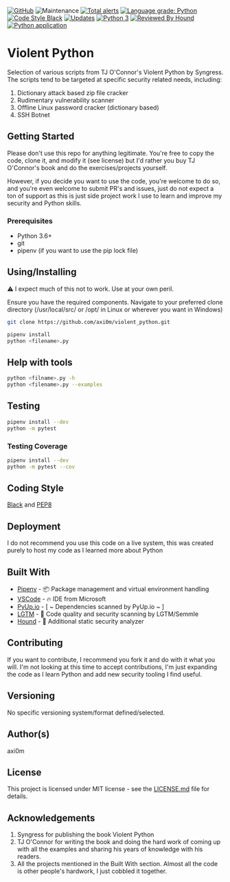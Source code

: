 [![GitHub](https://img.shields.io/github/license/axi0m/violent_python?color=bright-green&style=flat-square)](https://github.com/axi0m/violent_python/blob/master/LICENSE.md)
![Maintenance](https://img.shields.io/maintenance/yes/2020?style=flat-square)
[![Total alerts](https://img.shields.io/lgtm/alerts/g/axi0m/violent_python.svg?logo=lgtm&logoWidth=18&style=flat-square)](https://lgtm.com/projects/g/axi0m/violent_python/alerts/)
[![Language grade: Python](https://img.shields.io/lgtm/grade/python/g/axi0m/violent_python.svg?logo=lgtm&logoWidth=18&style=flat-square)](https://lgtm.com/projects/g/axi0m/violent_python/context:python)
[![Code Style Black](https://img.shields.io/badge/code%20style-black-000000.svg?style=flat-square)](https://github.com/psf/black)
[![Updates](https://pyup.io/repos/github/axi0m/violent_python/shield.svg)](https://pyup.io/repos/github/axi0m/violent_python/)
[![Python 3](https://pyup.io/repos/github/axi0m/violent_python/python-3-shield.svg)](https://pyup.io/repos/github/axi0m/violent_python/)
[![Reviewed By Hound](https://img.shields.io/badge/Reviewed_by-Hound-8E64B0.svg)](https://houndci.com)
[![Python application](https://github.com/axi0m/violent_python/workflows/Python%20application/badge.svg?branch=master)](https://github.com/axi0m/violent_python/actions)

# Violent Python

Selection of various scripts from TJ O'Connor's Violent Python by Syngress. The scripts tend to be targeted at specific security related needs, including:

1. Dictionary attack based zip file cracker
2. Rudimentary vulnerability scanner
3. Offline Linux password cracker (dictionary based)
4. SSH Botnet

## Getting Started

Please don't use this repo for anything legitimate. You're free to copy the code, clone it, and modify it (see license)
but I'd rather you buy TJ O'Connor's book and do the exercises/projects yourself.

However, if you decide you want to use the code, you're welcome to do so, and you're even welcome to submit PR's and issues, just do not expect a ton of support as this is just side project work I use to learn and improve my security and Python skills.

### Prerequisites

- Python 3.6+
- git
- pipenv (if you want to use the pip lock file)

## Using/Installing

⚠ I expect much of this not to work. Use at your own peril.

Ensure you have the required components.
Navigate to your preferred clone directory (/usr/local/src/ or /opt/ in Linux or wherever you want in Windows)

```bash
git clone https://github.com/axi0m/violent_python.git
```

```bash
pipenv install
python <filename>.py
```

## Help with tools
```bash
python <filname>.py -h
python <filename>.py --examples
```

## Testing

```bash
pipenv install --dev
python -m pytest
```

### Testing Coverage

```bash
pipenv install --dev
python -m pytest --cov
```

## Coding Style

[Black](https://github.com/psf/black) and [PEP8](https://www.python.org/dev/peps/pep-0008/)

## Deployment

I do not recommend you use this code on a live system, this was created purely to host my code as I learned more about Python

## Built With

- [Pipenv](https://pipenv.readthedocs.io/en/latest/) - 📦 Package management and virtual environment handling
- [VSCode](https://code.visualstudio.com/) - 🔥 IDE from Microsoft
- [PyUp.io](https://pyup.io) - [ ~ Dependencies scanned by PyUp.io ~ ]
- [LGTM](https://lgtm.com) - 🔐 Code quality and security scanning by LGTM/Semmle
- [Hound](https://houndci.com) - 🔐 Additional static security analyzer

## Contributing

If you want to contribute, I recommend you fork it and do with it what you will. I'm not looking at this time to accept contributions, I'm just expanding the code as I learn Python and add new security tooling I find useful.

## Versioning

No specific versioning system/format defined/selected.

## Author(s)

axi0m

## License

This project is licensed under MIT license - see the [LICENSE.md](https://github.com/axi0m/violent_python/blob/master/LICENSE.md) file for details.

## Acknowledgements

1. Syngress for publishing the book Violent Python
2. TJ O'Connor for writing the book and doing the hard work of coming up with all the examples and sharing his years of
knowledge with his readers.
3. All the projects mentioned in the Built With section. Almost all the code is other people's hardwork, I just cobbled it together.
